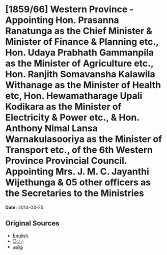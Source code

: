 # [1859/66] Western Province - Appointing Hon. Prasanna Ranatunga as the Chief Minister & Minister of Finance & Planning etc., Hon. Udaya Prabhath Gammanpila as the Minister of Agriculture etc., Hon. Ranjith Somavansha Kalawila Withanage as the Minister of Health etc, Hon. Hewamatharage Upali Kodikara as the Minister of Electricity & Power etc., & Hon. Anthony Nimal Lansa Warnakulasooriya as the Minister of Transport etc., of the 6th Western Province Provincial Council. Appointing Mrs. J. M. C. Jayanthi Wijethunga & 05 other officers as the Secretaries to the Ministries

**Date:** 2014-04-25

## Original Sources

- [English](https://documents.gov.lk/view/extra-gazettes/2014/4/1859-66_E.pdf)
- [සිංහල](https://documents.gov.lk/view/extra-gazettes/2014/4/1859-66_S.pdf)
- [தமிழ்](https://documents.gov.lk/view/extra-gazettes/2014/4/1859-66_T.pdf)
